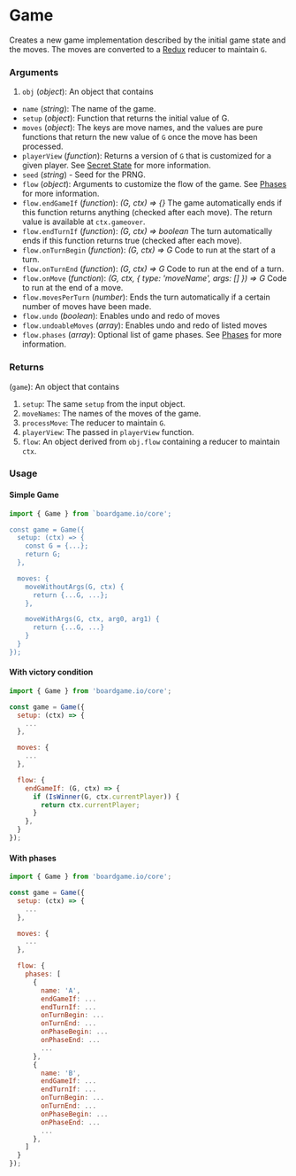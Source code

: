 # Game

Creates a new game implementation described by the initial
game state and the moves. The moves are converted to a
[Redux](http://redux.js.org/docs/basics/Reducers.html) reducer to maintain `G`.

### Arguments

1. `obj` (_object_): An object that contains

  * `name` (_string_): The name of the game.
  * `setup` (_object_): Function that returns the initial value of G.
  * `moves` (_object_): The keys are move names, and the values
    are pure functions that return the new value of `G` once
    the move has been processed.
  * `playerView` (_function_): Returns a version of `G` that
    is customized for a given player. See [Secret State](/secret-state) for more information.
 * `seed` (_string_) - Seed for the PRNG.
  * `flow` (_object_): Arguments to customize the flow of the game. See
    [Phases](/phases) for more information.
  * `flow.endGameIf` (_function_): _(G, ctx) => {}_
    The game automatically ends if this function returns anything (checked after each move).
    The return value is available at `ctx.gameover`.
  * `flow.endTurnIf` (_function_): _(G, ctx) => boolean_
    The turn automatically ends if this function returns true (checked after each move).
  * `flow.onTurnBegin` (_function_): _(G, ctx) => G_
    Code to run at the start of a turn.
  * `flow.onTurnEnd` (_function_): _(G, ctx) => G_
    Code to run at the end of a turn.
  * `flow.onMove` (_function_): _(G, ctx, { type: 'moveName', args: [] }) => G_
    Code to run at the end of a move.
  * `flow.movesPerTurn` (_number_): Ends the turn automatically if a certain number
    of moves have been made.
  * `flow.undo` (_boolean_): Enables undo and redo of moves
  * `flow.undoableMoves` (_array_): Enables undo and redo of listed moves
  * `flow.phases` (_array_): Optional list of game phases. See
    [Phases](/phases) for more information.

### Returns

(`game`): An object that contains

1. `setup`: The same `setup` from the input object.
2. `moveNames`: The names of the moves of the game.
3. `processMove`: The reducer to maintain `G`.
4. `playerView`: The passed in `playerView` function.
5. `flow`: An object derived from `obj.flow` containing a reducer to maintain `ctx`.

### Usage

#### Simple Game

```js
import { Game } from `boardgame.io/core';

const game = Game({
  setup: (ctx) => {
    const G = {...};
    return G;
  },

  moves: {
    moveWithoutArgs(G, ctx) {
      return {...G, ...};
    },

    moveWithArgs(G, ctx, arg0, arg1) {
      return {...G, ...}
    }
  }
});
```

#### With victory condition

```js
import { Game } from 'boardgame.io/core';

const game = Game({
  setup: (ctx) => {
    ...
  },

  moves: {
    ...
  },

  flow: {
    endGameIf: (G, ctx) => {
      if (IsWinner(G, ctx.currentPlayer)) {
        return ctx.currentPlayer;
      }
    },
  }
});
```

#### With phases

```js
import { Game } from 'boardgame.io/core';

const game = Game({
  setup: (ctx) => {
    ...
  },

  moves: {
    ...
  },

  flow: {
    phases: [
      {
        name: 'A',
        endGameIf: ...
        endTurnIf: ...
        onTurnBegin: ...
        onTurnEnd: ...
        onPhaseBegin: ...
        onPhaseEnd: ...
        ...
      },
      {
        name: 'B',
        endGameIf: ...
        endTurnIf: ...
        onTurnBegin: ...
        onTurnEnd: ...
        onPhaseBegin: ...
        onPhaseEnd: ...
        ...
      },
    ]
  }
});
```

